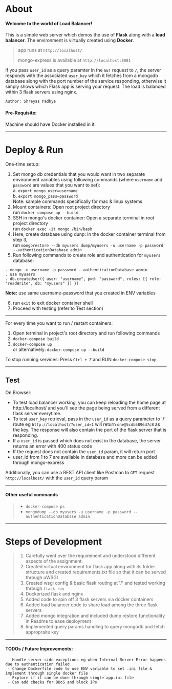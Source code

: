 # About
#### Welcome to the world of Load Balancer!

This is a simple web server which demos the use of <b>Flask</b> along with a <b>load balancer</b>. The environment is virtually created using <b>Docker</b>.

> app runs at `http://localhost/`
> 
> mongo-express is available at `http://localhost:8081`


If you pass `user_id` as a query paramter in the `GET` request to `/`, the server responds with the associated `user_key` which it fetches from a mongodb database along with the port number of the service responding, otherwise it simply shows which Flask app is serving your request. The load is balanced within 3 flask servers using nginx.

`Author: Shreyas Padhye`

#### Pre-Requisite:
Machine should have Docker installed in it.

---
# Deploy & Run
One-time setup:
1. Set mongo db credentials that you would want in two separate environment variables using following commands (where `username` and `password` are values that you want to set):  
    a. `export mongo_user=username`  
    b. `export mongo_pass=password`  
    Note: sample commands specifically for mac & linux systems 
2. Mount containers: Open root project directory  
        run `docker-compose up --build`
3. SSH in mongo's docker container: Open a separate terminal in root project directory  
        run `docker exec -it mongo /bin/bash` 
4. Here, create database using dunp:
        In the docker container terminal from step 3,  
        run `mongorestore --db myusers dump/myusers -u username -p password --authenticationDatabase admin`
5. Run following commands to create role and authentication for `myusers` database:  
```
. mongo -u username -p password --authenticationDatabase admin
. use myusers  
. db.createUser({ user: "username", pwd: "password", roles: [{ role: "readWrite", db: "myusers" }] }) 
```
**Note:** use same username-password that you created in ENV variables  

6. run `exit` to exit docker container shell  
7. Proceed with testing (refer to Test section)

---
For every time you want to run / restart containers:
1. Open terminal in project's root directory and run following commands 
2. `docker-compose build`
3. `docker-compose up`  
or alternatively: `docker-compose up --build`

To stop running services: Press `Ctrl + Z` and RUN `docker-compose stop`

---
## Test
On Browser:
- To test load balancer working, you can keep reloading the home page at http://localhost/ and you'll see the page being served from a different flask server everytime.
- To test `user_key` retrieval, pass in the `user_id` as a query parameter to '/' route eg `http://localhost/?user_id=1` will return `one@5cdb5896d7c8` as the key. The response will also contain the port of the flask server that is responding.
- If a `user_id` is passed which does not exist in the database, the server returns an error with 400 status code
- If the request does not contain the `user_id` param, it will return port
- user_id from 1 to 7 are available in database and more can be added through mongo-express

Additionally, you can use a REST API client like Postman to `GET` request `http://localhost/` with the `user_id` query param

---
#### Other useful commands
> - `docker-compose ps`
> - `mongodump --db myusers -u username -p password --authenticationDatabase admin`

---

# Steps of Development
> 1. Carefully went over the requirement and understood different aspects of the assignment. 
> 2. Created virtual environment for flask app along with its folder structure and created requirements.txt file so that it can be served through uWSGI
> 3. Created wsgi config & basic flask routing at '/' and tested working through `flask run`
> 4. Dockerized flask and nginx
> 5. Added code to spin off 3 flask servers via docker containers
> 6. Added load balancer code to share load among the three flask servers
> 7. Added mongo integration and included dump restore functionality in Readme to ease deployment
> 8. Implemented query params handling to query mongodb and fetch appropraite key

---

#### TODOs / Future Improvements: 
```
 - Handle server side exceptions eg when Internal Server Error happens due to authentication failed
 - Change Dockerfile code to use ENV variable to set .ini file & implement through single docker file
 - Explore if it can be done through single app.ini file
 - Can add checks for DDoS and block IPs
```



